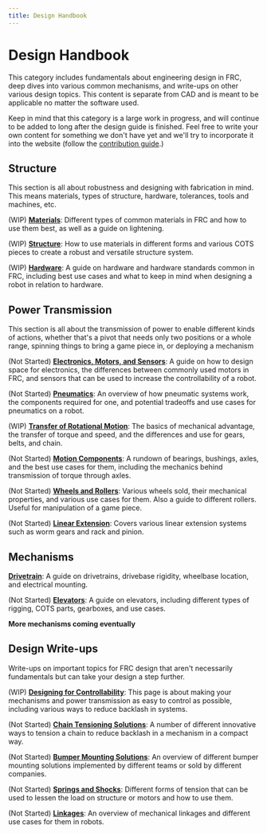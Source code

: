 ```yaml
---
title: Design Handbook
---
```


# Design Handbook
This category includes fundamentals about engineering design in FRC, deep dives into various common mechanisms, and write-ups on other various design topics. This content is separate from CAD and is meant to be applicable no matter the software used. 

Keep in mind that this category is a large work in progress, and will continue to be added to long after the design guide is finished. Feel free to write your own content for something we don't have yet and we'll try to incorporate it into the website (follow the [contribution guide](../contribution/methodsOfContributing.md).)

## Structure
This section is all about robustness and designing with fabrication in mind. This means materials, types of structure, hardware, tolerances, tools and machines, etc.

(WIP) [**Materials**](structure/materials.md): Different types of common materials in FRC and how to use them best, as well as a guide on lightening.

(WIP) [**Structure**](structure/structure.md): How to use materials in different forms and various COTS pieces to create a robust and versatile structure system.

(WIP) [**Hardware**](structure/hardware.md): A guide on hardware and hardware standards common in FRC, including best use cases and what to keep in mind when designing a robot in relation to hardware.


## Power Transmission
This section is all about the transmission of power to enable different kinds of actions, whether that's a pivot that needs only two positions or a whole range, spinning things to bring a game piece in, or deploying a mechanism

(Not Started) [**Electronics, Motors, and Sensors**](power-transmission/electronics-motors-sensors.md): A guide on how to design space for electronics, the differences between commonly used motors in FRC, and sensors that can be used to increase the controllability of a robot.

(Not Started) [**Pneumatics**](power-transmission/pneumatics.md): An overview of how pneumatic systems work, the components required for one, and potential tradeoffs and use cases for pneumatics on a robot.

(WIP) [**Transfer of Rotational Motion**](power-transmission/rotation.md): The basics of mechanical advantage, the transfer of torque and speed, and the differences and use for gears, belts, and chain.

(Not Started) [**Motion Components**](power-transmission/motion-components.md): A rundown of bearings, bushings, axles, and the best use cases for them, including the mechanics behind transmission of torque through axles.

(Not Started) [**Wheels and Rollers**](power-transmission/wheels-rollers.md): Various wheels sold, their mechanical properties, and various use cases for them. Also a guide to different rollers. Useful for manipulation of a game piece.

(Not Started) [**Linear Extension**](power-transmission/linear-extension.md): Covers various linear extension systems such as worm gears and rack and pinion.


## Mechanisms

[**Drivetrain**](mechanisms/drivetrain.md): A guide on drivetrains, drivebase rigidity, wheelbase location, and electrical mounting.

(Not Started) [**Elevators**](mechanisms/elevators.md): A guide on elevators, including different types of rigging, COTS parts, gearboxes, and use cases.

**More mechanisms coming eventually**

## Design Write-ups
Write-ups on important topics for FRC design that aren't necessarily fundamentals but can take your design a step further.

(WIP) [**Designing for Controllability**](design-writeups/DFC.md): This page is about making your mechanisms and power transmission as easy to control as possible, including various ways to reduce backlash in systems.

(Not Started) [**Chain Tensioning Solutions**](design-writeups/chainTensioning.md): A number of different innovative ways to tension a chain to reduce backlash in a mechanism in a compact way.

(Not Started) [**Bumper Mounting Solutions**](design-writeups/bumperMounting.md): An overview of different bumper mounting solutions implemented by different teams or sold by different companies.

(Not Started) [**Springs and Shocks**](design-writeups/springs-shocks.md): Different forms of tension that can be used to lessen the load on structure or motors and how to use them.

(Not Started) [**Linkages**](design-writeups/linkages.md): An overview of mechanical linkages and different use cases for them in robots.

<br>